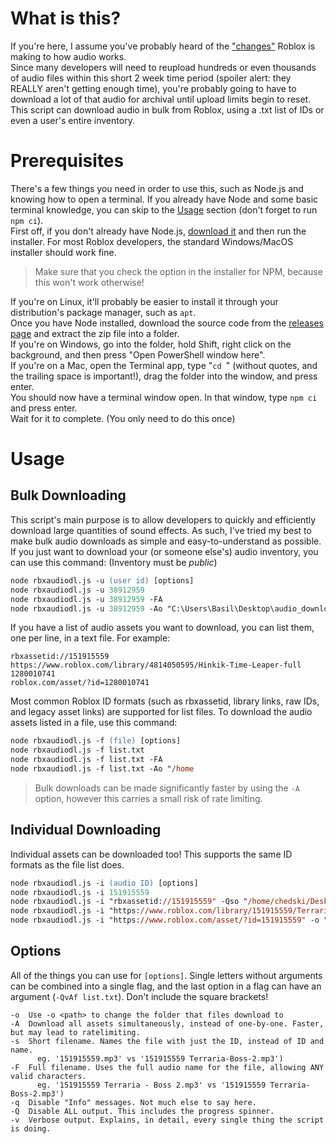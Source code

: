 # What is this?
If you're here, I assume you've probably heard of the ["changes"](https://devforum.roblox.com/t/action-needed-upcoming-changes-to-asset-privacy-for-audio/1701697) Roblox is making to how audio works.  
Since many developers will need to reupload hundreds or even thousands of audio files within this short 2 week time period (spoiler alert: they REALLY aren't getting enough time), you're probably going to have to download a lot of that audio for archival until upload limits begin to reset.  
This script can download audio in bulk from Roblox, using a .txt list of IDs or even a user's entire inventory.  
# Prerequisites
There's a few things you need in order to use this, such as Node.js and knowing how to open a terminal. If you already have Node and some basic terminal knowledge, you can skip to the [Usage](usage) section (don't forget to run `npm ci`).  
First off, if you don't already have Node.js, [download it](https://nodejs.org/en/download/) and then run the installer. For most Roblox developers, the standard Windows/MacOS installer should work fine.  
> Make sure that you check the option in the installer for NPM, because this won't work otherwise!

If you're on Linux, it'll probably be easier to install it through your distribution's package manager, such as `apt`.  
Once you have Node installed, download the source code from the [releases page](https://github.com/Chedski/rbxaudiodl/releases) and extract the zip file into a folder.  
If you're on Windows, go into the folder, hold Shift, right click on the background, and then press "Open PowerShell window here".  
If you're on a Mac, open the Terminal app, type "`cd `" (without quotes, and the trailing space is important!), drag the folder into the window, and press enter.  
You should now have a terminal window open. In that window, type `npm ci` and press enter.  
Wait for it to complete. (You only need to do this once)
# Usage
## Bulk Downloading
This script's main purpose is to allow developers to quickly and efficiently download large quantities of sound effects. As such, I've tried my best to make bulk audio downloads as simple and easy-to-understand as possible.  
If you just want to download your (or someone else's) audio inventory, you can use this command: (Inventory must be *public*)
```ps
node rbxaudiodl.js -u (user id) [options]
node rbxaudiodl.js -u 38912959
node rbxaudiodl.js -u 38912959 -FA
node rbxaudiodl.js -u 38912959 -Ao "C:\Users\Basil\Desktop\audio_download_example"
```
If you have a list of audio assets you want to download, you can list them, one per line, in a text file. For example:
```
rbxassetid://151915559
https://www.roblox.com/library/4814050595/Hinkik-Time-Leaper-full
1280010741
roblox.com/asset/?id=1280010741
```
Most common Roblox ID formats (such as rbxassetid, library links, raw IDs, and legacy asset links) are supported for list files. To download the audio assets listed in a file, use this command:
```ps
node rbxaudiodl.js -f (file) [options]
node rbxaudiodl.js -f list.txt
node rbxaudiodl.js -f list.txt -FA
node rbxaudiodl.js -f list.txt -Ao "/home
```
> Bulk downloads can be made significantly faster by using the `-A` option, however this carries a small risk of rate limiting.
## Individual Downloading
Individual assets can be downloaded too! This supports the same ID formats as the file list does.
```ps
node rbxaudiodl.js -i (audio ID) [options]
node rbxaudiodl.js -i 151915559
node rbxaudiodl.js -i "rbxassetid://151915559" -Qso "/home/chedski/Desktop/example_folder"
node rbxaudiodl.js -i "https://www.roblox.com/library/151915559/Terraria-Boss-2" -Fq
node rbxaudiodl.js -i "https://www.roblox.com/asset/?id=151915559" -o "C:\Storage\Audio"
```
## Options
All of the things you can use for `[options]`. Single letters without arguments can be combined into a single flag, and the last option in a flag can have an argument (`-QvAf list.txt`). Don't include the square brackets!
```
-o  Use -o <path> to change the folder that files download to
-A  Download all assets simultaneously, instead of one-by-one. Faster, but may lead to ratelimiting.
-s  Short filename. Names the file with just the ID, instead of ID and name.  
      eg. '151915559.mp3' vs '151915559 Terraria-Boss-2.mp3')
-F  Full filename. Uses the full audio name for the file, allowing ANY valid characters.
      eg. '151915559 Terraria - Boss 2.mp3' vs '151915559 Terraria-Boss-2.mp3')
-q  Disable "Info" messages. Not much else to say here.
-Q  Disable ALL output. This includes the progress spinner.
-v  Verbose output. Explains, in detail, every single thing the script is doing.